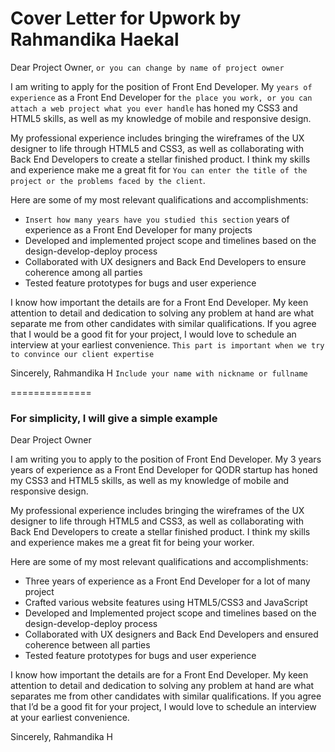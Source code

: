 # Cover Letter for Upwork by Rahmandika Haekal

Dear Project Owner, `or you can change by name of project owner`

I am writing to apply for the position of Front End Developer. My `years of experience` as a Front End Developer for `the place you work, or you can attach a web project what you ever handle` has honed my CSS3 and HTML5 skills, as well as my knowledge of mobile and responsive design.

My professional experience includes bringing the wireframes of the UX designer to life through HTML5 and CSS3, as well as collaborating with Back End Developers to create a stellar finished product. I think my skills and experience make me a great fit for `You can enter the title of the project or the problems faced by the client`.

Here are some of my most relevant qualifications and accomplishments:

- `Insert how many years have you studied this section` years of experience as a Front End Developer for many projects
- Developed and implemented project scope and timelines based on the design-develop-deploy process
- Collaborated with UX designers and Back End Developers to ensure coherence among all parties
- Tested feature prototypes for bugs and user experience

I know how important the details are for a Front End Developer. My keen attention to detail and dedication to solving any problem at hand are what separate me from other candidates with similar qualifications. If you agree that I would be a good fit for your project, I would love to schedule an interview at your earliest convenience. `This part is important when we try to convince our client expertise`

Sincerely,
Rahmandika H `Include your name with nickname or fullname`

==============

### For simplicity, I will give a simple example 

Dear Project Owner

I am writing you to apply to the position of Front End Developer. My 3 years years of experience as a Front End Developer for QODR startup has honed my CSS3 and HTML5 skills, as well as my knowledge of mobile and responsive design.

My professional experience includes bringing the wireframes of the UX designer to life through HTML5 and CSS3, as well as collaborating with Back End Developers to create a stellar finished product. I think my skills and experience makes me a great fit for being your worker.

Here are some of my most relevant qualifications and accomplishments:

- Three years of experience as a Front End Developer for a lot of many project
- Crafted various website features using HTML5/CSS3 and JavaScript
- Developed and Implemented project scope and timelines based on the design-develop-deploy process
- Collaborated with UX designers and Back End Developers and ensured coherence between all parties
- Tested feature prototypes for bugs and user experience

I know how important the details are for a Front End Developer. My keen attention to detail and dedication to solving any problem at hand are what separates me from other candidates with similar qualifications. If you agree that I’d be a good fit for your project, I would love to schedule an interview at your earliest convenience. 

Sincerely, 
Rahmandika H
